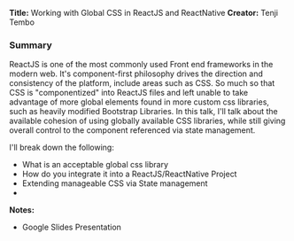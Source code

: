 **Title:** Working with Global CSS in ReactJS and ReactNative
**Creator:** Tenji Tembo

### Summary

ReactJS is one of the most commonly used Front end frameworks in the modern web. It's component-first philosophy drives the direction and consistency of the platform, include areas such as CSS. So much so that CSS is "componentized" into ReactJS files and left unable to take advantage of more global elements found in more custom css libraries, such as heavily modified Bootstrap Libraries. In this talk, I'll talk about the available cohesion of using globally available CSS libraries, while still giving overall control to the component referenced via state management.

I'll break down the following:
- What is an acceptable global css library
- How do you integrate it into a ReactJS/ReactNative Project
- Extending manageable CSS via State management
-

**Notes:**
- Google Slides Presentation
